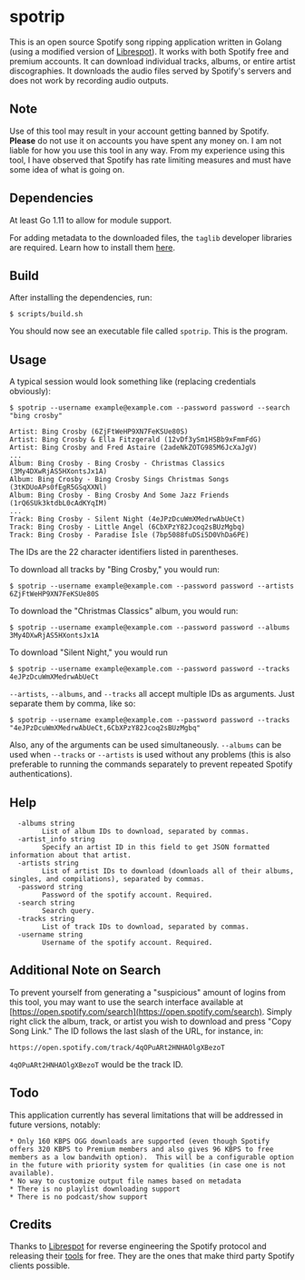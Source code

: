 # spotrip
This is an open source Spotify song ripping application written in Golang (using a modified version of [Librespot](http://github.com/librespot-org/librespot-golang)).  It works with both Spotify free and premium accounts.  It can download individual tracks, albums, or entire artist discographies.   It downloads the audio files served by Spotify's servers and does not work by recording audio outputs.

## Note
Use of this tool may result in your account getting banned by Spotify.  **Please** do not use it on accounts you have spent any money on.  I am not liable for how you use this tool in any way.  From my experience using this tool, I have observed that Spotify has rate limiting measures and must have some idea of what is going on. 

## Dependencies
At least Go 1.11 to allow for module support.

For adding metadata to the downloaded files, the ```taglib``` developer libraries are required.  Learn how to install them [here](https://github.com/wtolson/go-taglib#dependencies).

## Build
After installing the dependencies, run:

    $ scripts/build.sh

You should now see an executable file called ```spotrip```.  This is the program.

## Usage
A typical session would look something like (replacing credentials obviously):

    $ spotrip --username example@example.com --password password --search "bing crosby"

    Artist: Bing Crosby (6ZjFtWeHP9XN7FeKSUe80S)
    Artist: Bing Crosby & Ella Fitzgerald (12vDf3ySm1HSBb9xFmmFdG)
    Artist: Bing Crosby and Fred Astaire (2adeNkZOTG985M6JcXaJgV)
    ...
    Album: Bing Crosby - Bing Crosby - Christmas Classics (3My4DXwRjAS5HXontsJx1A)
    Album: Bing Crosby - Bing Crosby Sings Christmas Songs (3tKDUoAPs0fEgR5GSqXXNl)
    Album: Bing Crosby - Bing Crosby And Some Jazz Friends (1rQ6SUk3ktdbL0cAdKYqIM)
    ...
    Track: Bing Crosby - Silent Night (4eJPzDcuWmXMedrwAbUeCt)
    Track: Bing Crosby - Little Angel (6CbXPzY82Jcoq2sBUzMgbq)
    Track: Bing Crosby - Paradise Isle (7bp5088fuDSi5D0VhDa6PE)

The IDs are the 22 character identifiers listed in parentheses.

To download all tracks by "Bing Crosby," you would run:

    $ spotrip --username example@example.com --password password --artists 6ZjFtWeHP9XN7FeKSUe80S

To download the "Christmas Classics" album, you would run:

    $ spotrip --username example@example.com --password password --albums 3My4DXwRjAS5HXontsJx1A

To download "Silent Night," you would run

    $ spotrip --username example@example.com --password password --tracks 4eJPzDcuWmXMedrwAbUeCt

```--artists```, ```--albums```, and ```--tracks``` all accept multiple IDs as arguments.  Just separate them by comma, like so:

    $ spotrip --username example@example.com --password password --tracks "4eJPzDcuWmXMedrwAbUeCt,6CbXPzY82Jcoq2sBUzMgbq"

Also, any of the arguments can be used simultaneously.  ``--albums`` can be used when ``--tracks`` or ```--artists``` is used without any problems (this is also preferable to running the commands separately to prevent repeated Spotify authentications).

## Help

      -albums string
            List of album IDs to download, separated by commas.
      -artist_info string
            Specify an artist ID in this field to get JSON formatted information about that artist.
      -artists string
            List of artist IDs to download (downloads all of their albums, singles, and compilations), separated by commas.
      -password string
            Password of the spotify account. Required.
      -search string
            Search query.
      -tracks string
            List of track IDs to download, separated by commas.
      -username string
            Username of the spotify account. Required.

## Additional Note on Search
To prevent yourself from generating a "suspicious" amount of logins from this tool, you may want to use the search interface available at [https://open.spotify.com/search](https://open.spotify.com/search).  Simply right click the album, track, or artist you wish to download and press "Copy Song Link." 
The ID follows the last slash of the URL, for instance, in:

    https://open.spotify.com/track/4qOPuARt2HNHAOlgXBezoT

```4qOPuARt2HNHAOlgXBezoT``` would be the track ID.

## Todo
This application currently has several limitations that will be addressed in future versions, notably:

    * Only 160 KBPS OGG downloads are supported (even though Spotify offers 320 KBPS to Premium members and also gives 96 KBPS to free members as a low bandwith option).  This will be a configurable option in the future with priority system for qualities (in case one is not available).
    * No way to customize output file names based on metadata
    * There is no playlist downloading support
    * There is no podcast/show support

## Credits
Thanks to [Librespot](https://github.com/librespot-org) for reverse engineering the Spotify protocol and releasing their [tools](https://github.com/librespot-org/spotify-analyze) for free. They are the ones that make third party Spotify clients possible.